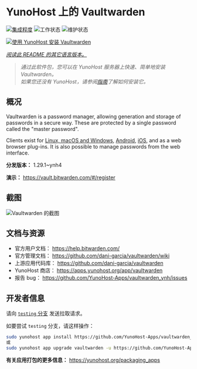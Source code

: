 <!--
注意：此 README 由 <https://github.com/YunoHost/apps/tree/master/tools/readme_generator> 自动生成
请勿手动编辑。
-->

# YunoHost 上的 Vaultwarden

[![集成程度](https://dash.yunohost.org/integration/vaultwarden.svg)](https://dash.yunohost.org/appci/app/vaultwarden) ![工作状态](https://ci-apps.yunohost.org/ci/badges/vaultwarden.status.svg) ![维护状态](https://ci-apps.yunohost.org/ci/badges/vaultwarden.maintain.svg)

[![使用 YunoHost 安装 Vaultwarden](https://install-app.yunohost.org/install-with-yunohost.svg)](https://install-app.yunohost.org/?app=vaultwarden)

*[阅读此 README 的其它语言版本。](./ALL_README.md)*

> *通过此软件包，您可以在 YunoHost 服务器上快速、简单地安装 Vaultwarden。*  
> *如果您还没有 YunoHost，请参阅[指南](https://yunohost.org/install)了解如何安装它。*

## 概况

Vaultwarden is a password manager, allowing generation and storage of passwords in a secure way. These are protected by a single password called the "master password".

Clients exist for [Linux, macOS and Windows](https://bitwarden.com/#download), [Android](https://play.google.com/store/apps/details?id=com.x8bit.bitwarden), [iOS](https://itunes.apple.com/app/bitwarden-free-password-manager/id1137397744?mt=8), and as a web browser plug-ins. It is also possible to manage passwords from the web interface.


**分发版本：** 1.29.1~ynh4

**演示：** <https://vault.bitwarden.com/#/register>

## 截图

![Vaultwarden 的截图](./doc/screenshots/screenshot1.png)

## 文档与资源

- 官方用户文档： <https://help.bitwarden.com/>
- 官方管理文档： <https://github.com/dani-garcia/vaultwarden/wiki>
- 上游应用代码库： <https://github.com/dani-garcia/vaultwarden>
- YunoHost 商店： <https://apps.yunohost.org/app/vaultwarden>
- 报告 bug： <https://github.com/YunoHost-Apps/vaultwarden_ynh/issues>

## 开发者信息

请向 [`testing` 分支](https://github.com/YunoHost-Apps/vaultwarden_ynh/tree/testing) 发送拉取请求。

如要尝试 `testing` 分支，请这样操作：

```bash
sudo yunohost app install https://github.com/YunoHost-Apps/vaultwarden_ynh/tree/testing --debug
或
sudo yunohost app upgrade vaultwarden -u https://github.com/YunoHost-Apps/vaultwarden_ynh/tree/testing --debug
```

**有关应用打包的更多信息：** <https://yunohost.org/packaging_apps>
